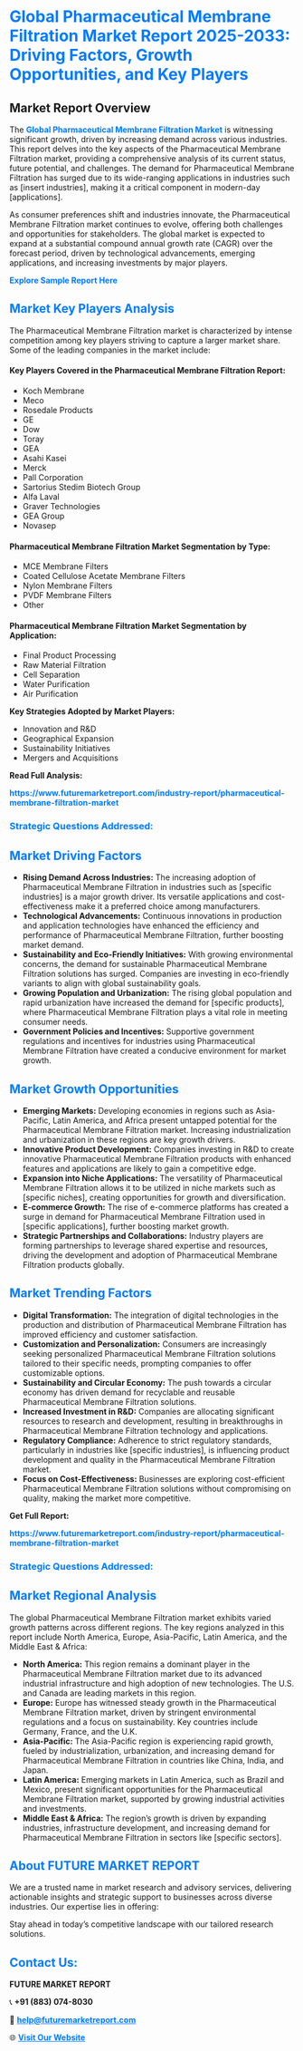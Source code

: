 <h1 style="color: #007BFF;">Global Pharmaceutical Membrane Filtration Market Report 2025-2033: Driving Factors, Growth Opportunities, and Key Players</h1>

<section id="overview">
<h2>Market Report Overview</h2>
<p>The <a href="https://www.futuremarketreport.com/industry-report/pharmaceutical-membrane-filtration-market" style="color: #007BFF; text-decoration: none;"><strong>Global Pharmaceutical Membrane Filtration Market</strong></a> is witnessing significant growth, driven by increasing demand across various industries. This report delves into the key aspects of the Pharmaceutical Membrane Filtration market, providing a comprehensive analysis of its current status, future potential, and challenges. The demand for Pharmaceutical Membrane Filtration has surged due to its wide-ranging applications in industries such as [insert industries], making it a critical component in modern-day [applications].</p>
<p>As consumer preferences shift and industries innovate, the Pharmaceutical Membrane Filtration market continues to evolve, offering both challenges and opportunities for stakeholders. The global market is expected to expand at a substantial compound annual growth rate (CAGR) over the forecast period, driven by technological advancements, emerging applications, and increasing investments by major players.</p>
</section>

<section id="overview">
<p><a href="https://www.futuremarketreport.com/request-sample/reportId=90368" style="color: #007BFF; text-decoration: none;"><strong>Explore Sample Report Here</strong></a></p>
</section>

<section id="key-players">
<h2 style="color: #007BFF;">Market Key Players Analysis</h2>
<p>The Pharmaceutical Membrane Filtration market is characterized by intense competition among key players striving to capture a larger market share. Some of the leading companies in the market include:</p>
<h4>Key Players Covered in the Pharmaceutical Membrane Filtration Report:</h4>
<ul><li>Koch Membrane</li><li>Meco</li><li>Rosedale Products</li><li>GE</li><li>Dow</li><li>Toray</li><li>GEA</li><li>Asahi Kasei</li><li>Merck</li><li>Pall Corporation</li><li>Sartorius Stedim Biotech Group</li><li>Alfa Laval</li><li>Graver Technologies</li><li>GEA Group</li><li>Novasep</li></ul>
<h4>Pharmaceutical Membrane Filtration Market Segmentation by Type:</h4>
<ul><li>MCE Membrane Filters</li><li>Coated Cellulose Acetate Membrane Filters</li><li>Nylon Membrane Filters</li><li>PVDF Membrane Filters</li><li>Other</li></ul>

<h4>Pharmaceutical Membrane Filtration Market Segmentation by Application:</h4>
<ul><li>Final Product Processing</li><li>Raw Material Filtration</li><li>Cell Separation</li><li>Water Purification</li><li>Air Purification</li></ul>
<p><strong>Key Strategies Adopted by Market Players:</strong></p>
<ul>
<li>Innovation and R&D</li>
<li>Geographical Expansion</li>
<li>Sustainability Initiatives</li>
<li>Mergers and Acquisitions</li>
</ul>
</section>

<section>
<p><strong>Read Full Analysis: </strong></p><a href="https://www.futuremarketreport.com/industry-report/pharmaceutical-membrane-filtration-market" style="color: #007BFF; text-decoration: none;"><strong>https://www.futuremarketreport.com/industry-report/pharmaceutical-membrane-filtration-market</strong></a>
<h3 style="color: #007BFF;">Strategic Questions Addressed:</h3>
</section>

<section id="driving-factors">
<h2 style="color: #007BFF;">Market Driving Factors</h2>
<ul>
<li><strong>Rising Demand Across Industries:</strong> The increasing adoption of Pharmaceutical Membrane Filtration in industries such as [specific industries] is a major growth driver. Its versatile applications and cost-effectiveness make it a preferred choice among manufacturers.</li>
<li><strong>Technological Advancements:</strong> Continuous innovations in production and application technologies have enhanced the efficiency and performance of Pharmaceutical Membrane Filtration, further boosting market demand.</li>
<li><strong>Sustainability and Eco-Friendly Initiatives:</strong> With growing environmental concerns, the demand for sustainable Pharmaceutical Membrane Filtration solutions has surged. Companies are investing in eco-friendly variants to align with global sustainability goals.</li>
<li><strong>Growing Population and Urbanization:</strong> The rising global population and rapid urbanization have increased the demand for [specific products], where Pharmaceutical Membrane Filtration plays a vital role in meeting consumer needs.</li>
<li><strong>Government Policies and Incentives:</strong> Supportive government regulations and incentives for industries using Pharmaceutical Membrane Filtration have created a conducive environment for market growth.</li>
</ul>
</section>

<section id="growth-opportunities">
<h2 style="color: #007BFF;">Market Growth Opportunities</h2>
<ul>
<li><strong>Emerging Markets:</strong> Developing economies in regions such as Asia-Pacific, Latin America, and Africa present untapped potential for the Pharmaceutical Membrane Filtration market. Increasing industrialization and urbanization in these regions are key growth drivers.</li>
<li><strong>Innovative Product Development:</strong> Companies investing in R&D to create innovative Pharmaceutical Membrane Filtration products with enhanced features and applications are likely to gain a competitive edge.</li>
<li><strong>Expansion into Niche Applications:</strong> The versatility of Pharmaceutical Membrane Filtration allows it to be utilized in niche markets such as [specific niches], creating opportunities for growth and diversification.</li>
<li><strong>E-commerce Growth:</strong> The rise of e-commerce platforms has created a surge in demand for Pharmaceutical Membrane Filtration used in [specific applications], further boosting market growth.</li>
<li><strong>Strategic Partnerships and Collaborations:</strong> Industry players are forming partnerships to leverage shared expertise and resources, driving the development and adoption of Pharmaceutical Membrane Filtration products globally.</li>
</ul>
</section>

<section id="trending-factors">
<h2 style="color: #007BFF;">Market Trending Factors</h2>
<ul>
<li><strong>Digital Transformation:</strong> The integration of digital technologies in the production and distribution of Pharmaceutical Membrane Filtration has improved efficiency and customer satisfaction.</li>
<li><strong>Customization and Personalization:</strong> Consumers are increasingly seeking personalized Pharmaceutical Membrane Filtration solutions tailored to their specific needs, prompting companies to offer customizable options.</li>
<li><strong>Sustainability and Circular Economy:</strong> The push towards a circular economy has driven demand for recyclable and reusable Pharmaceutical Membrane Filtration solutions.</li>
<li><strong>Increased Investment in R&D:</strong> Companies are allocating significant resources to research and development, resulting in breakthroughs in Pharmaceutical Membrane Filtration technology and applications.</li>
<li><strong>Regulatory Compliance:</strong> Adherence to strict regulatory standards, particularly in industries like [specific industries], is influencing product development and quality in the Pharmaceutical Membrane Filtration market.</li>
<li><strong>Focus on Cost-Effectiveness:</strong> Businesses are exploring cost-efficient Pharmaceutical Membrane Filtration solutions without compromising on quality, making the market more competitive.</li>
</ul>
</section>

<section>
<p><strong>Get Full Report: </strong></p><a href="https://www.futuremarketreport.com/industry-report/pharmaceutical-membrane-filtration-market" style="color: #007BFF; text-decoration: none;"><strong>https://www.futuremarketreport.com/industry-report/pharmaceutical-membrane-filtration-market</strong></a>
<h3 style="color: #007BFF;">Strategic Questions Addressed:</h3>
</section>


<section id="regional-analysis">
<h2 style="color: #007BFF;">Market Regional Analysis</h2>
<p>The global Pharmaceutical Membrane Filtration market exhibits varied growth patterns across different regions. The key regions analyzed in this report include North America, Europe, Asia-Pacific, Latin America, and the Middle East & Africa:</p>
<ul>
<li><strong>North America:</strong> This region remains a dominant player in the Pharmaceutical Membrane Filtration market due to its advanced industrial infrastructure and high adoption of new technologies. The U.S. and Canada are leading markets in this region.</li>
<li><strong>Europe:</strong> Europe has witnessed steady growth in the Pharmaceutical Membrane Filtration market, driven by stringent environmental regulations and a focus on sustainability. Key countries include Germany, France, and the U.K.</li>
<li><strong>Asia-Pacific:</strong> The Asia-Pacific region is experiencing rapid growth, fueled by industrialization, urbanization, and increasing demand for Pharmaceutical Membrane Filtration in countries like China, India, and Japan.</li>
<li><strong>Latin America:</strong> Emerging markets in Latin America, such as Brazil and Mexico, present significant opportunities for the Pharmaceutical Membrane Filtration market, supported by growing industrial activities and investments.</li>
<li><strong>Middle East & Africa:</strong> The region’s growth is driven by expanding industries, infrastructure development, and increasing demand for Pharmaceutical Membrane Filtration in sectors like [specific sectors].</li>
</ul>
</section>

<footer>
<h2 style="color: #007BFF;">About FUTURE MARKET REPORT</h2>
<p>We are a trusted name in market research and advisory services, delivering actionable insights and strategic support to businesses across diverse industries. Our expertise lies in offering:</p>

<p>Stay ahead in today’s competitive landscape with our tailored research solutions.</p>

<h2 style="color: #007BFF;">Contact Us:</h2>
<p><strong>FUTURE MARKET REPORT</strong></p>
<p>📞 <strong>+91 (883) 074-8030</strong></p>
<p>📧 <strong><a href="mailto:help@futuremarketreport.com" style="color: #007BFF;">help@futuremarketreport.com</a></strong></p>
<p>🌐 <strong><a href="https://www.futuremarketreport.com/" style="color: #007BFF;">Visit Our Website</a></strong></p>
</footer>